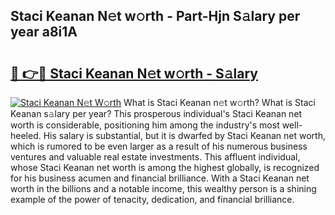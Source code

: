 ## Staci Keanan N𝚎t w𝚘rth - Part-Hjn S𝚊lary per year a8i1A

# <h2><a href="http://gc4e59.nevu.top/?p=Staci+Keanan">🔗 👉🔴 Staci Keanan N𝚎t w𝚘rth - S𝚊lary</a></h2>

[![Staci Keanan N𝚎t W𝚘rth](https://i.imgur.com/Oavwk0R.jpeg)](http://gc4e59.nevu.top/?p=Staci+Keanan)
What is Staci Keanan n𝚎t w𝚘rth? What is Staci Keanan s𝚊lary per year?
This prosperous individual's Staci Keanan net worth is considerable, positioning him among the industry's most well-heeled. His salary is substantial, but it is dwarfed by Staci Keanan net worth, which is rumored to be even larger as a result of his numerous business ventures and valuable real estate investments. This affluent individual, whose Staci Keanan net worth is among the highest globally, is recognized for his business acumen and financial brilliance. With a Staci Keanan net worth in the billions and a notable income, this wealthy person is a shining example of the power of tenacity, dedication, and financial brilliance.
